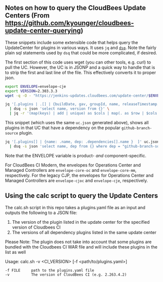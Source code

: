 ## Notes on how to query the CloudBees Update Centers (From https://github.com/kyounger/cloudbees-update-center-querying)

These snippets include some extensible code that helps query the UpdateCenter for plugins in various ways. It uses `jq` and [`dsq`](https://github.com/multiprocessio/dsq). Note the fairly plain sql statements used by `dsq` that could be more complicated, if desired.

The first section of this code uses wget (you can other tools, e.g. curl) to pull the UC. However, the UC is in JSONP and a quick way to handle that is to strip the first and last line of the file. This effectively converts it to proper json.

``` sh
export ENVELOPE=envelope-cje
export VERSION=2.303.3.3
wget -q -O - "https://jenkins-updates.cloudbees.com/update-center/$ENVELOPE/update-center.json?version=$VERSION" | sed '1d' | sed '$d' > uc.json

jq '[.plugins | .[] | {buildDate, gav, groupId, name, releaseTimestamp, requiredCore, sha1, title, url, version}]' uc.json \
  | dsq -s json 'select name, version from {}' \
  | jq -r '(map(keys) | add | unique) as $cols | map(. as $row | $cols | map($row[.])) as $rows | $cols, $rows[] | @csv'
```

This snippet (which uses the same `uc.json` generated above), shows all plugins in that UC that have a dependency on the popular `github-branch-source` plugin.

``` sh
jq '[.plugins[] | {name: .name, dep: .dependencies[].name }  ]' uc.json \
  | dsq -s json 'select name, dep from {} where dep = "github-branch-source"'
```

Note that the ENVELOPE variable is product- _and_ component-specific.

For CloudBees CI Modern, the envelopes for Operations Center and Managed Controllers are `envelope-core-oc` and `envelope-core-mm`, respectively.
For the legacy CJP, the envelopes for Operations Center and Managed Controllers are `envelope-cjoc` and `envelope-cje`, respectively.

## Using the calc script to query the Update Centers

The calc.sh script in this repo takes a plugins.yaml file as an input and outputs the following to a JSON file:

1. The version of the plugin listed in the update center for the specified version of Cloudbees CI
2. The versions of all dependency plugins listed in the same update center

Please Note: The plugin does not take into account that some plugins are bundled with the Cloudbees CI WAR file and will include these plugins in the list as well

Usage: calc.sh -v <CI_VERSION> [-f <path/to/plugins.yaml>]

    -f FILE     path to the plugins.yaml file
    -v          The version of CloudBees CI (e.g. 2.263.4.2)
